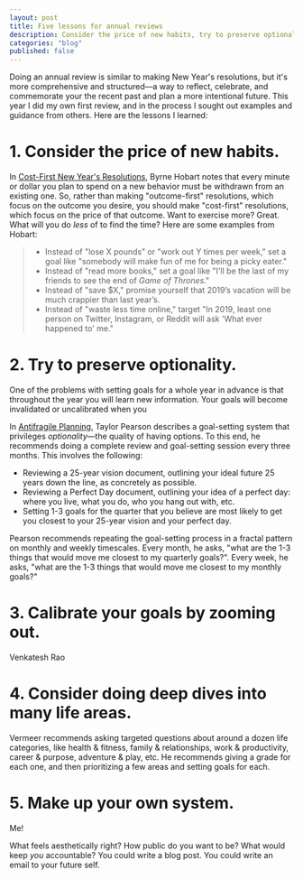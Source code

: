 ```yaml
---
layout: post
title: Five lessons for annual reviews
description: Consider the price of new habits, try to preserve optionality, calibrate your goals by zooming out, consider doing deep dives into many areas of your life, and make up your own system.
categories: "blog"
published: false
---
```


Doing an annual review is similar to making New Year's resolutions, but it's more comprehensive and structured—a way to reflect, celebrate, and commemorate your the recent past and plan a more intentional future. This year I did my own first review, and in the process I sought out examples and guidance from others. Here are the lessons I learned:

# 1. Consider the price of new habits.

In [Cost-First New Year's Resolutions](https://medium.com/@byrnehobart/cost-first-new-years-resolutions-6bb30393201d), Byrne Hobart notes that every minute or dollar you plan to spend on a new behavior must be withdrawn from an existing one. So, rather than making "outcome-first" resolutions, which focus on the outcome you desire, you should make "cost-first" resolutions, which focus on the price of that outcome. Want to exercise more? Great. What will you do _less_ of to find the time? Here are some examples from Hobart:

> - Instead of "lose X pounds" or "work out Y times per week," set a goal like "somebody will make fun of me for being a picky eater."
> - Instead of "read more books," set a goal like "I'll be the last of my friends to see the end of *Game of Thrones*."
> - Instead of "save $X," promise yourself that 2019’s vacation will be much crappier than last year’s.
> - Instead of "waste less time online," target "In 2019, least one person on Twitter, Instagram, or Reddit will ask 'What ever happened to' me."

# 2. Try to preserve optionality.

One of the problems with setting goals for a whole year in advance is that throughout the year you will learn new information. Your goals will become invalidated or uncalibrated when you

In [Antifragile Planning](https://taylorpearson.me/planning/), Taylor Pearson describes a goal-setting system that privileges _optionality_—the quality of having options. To this end, he recommends doing a complete review and goal-setting session every three months. This involves the following:

- Reviewing a 25-year vision document, outlining your ideal future 25 years down the line, as concretely as possible.
- Reviewing a Perfect Day document, outlining your idea of a perfect day: where you live, what you do, who you hang out with, etc.
- Setting 1-3 goals for the quarter that you believe are most likely to get you closest to your 25-year vision and your perfect day.

Pearson recommends repeating the goal-setting process in a fractal pattern on monthly and weekly timescales. Every month, he asks, "what are the 1-3 things that would move me closest to my quarterly goals?". Every week, he asks, "what are the 1-3 things that would move me closest to my monthly goals?"

# 3. Calibrate your goals by zooming out.

Venkatesh Rao

# 4. Consider doing deep dives into many life areas.

Vermeer recommends asking targeted questions about around a dozen life categories, like health & fitness, family & relationships, work & productivity, career & purpose, adventure & play, etc. He recommends giving a grade for each one, and then prioritizing a few areas and setting goals for each.

# 5. Make up your own system.

Me!

What feels aesthetically right? How public do you want to be? What would keep *you* accountable? You could write a blog post. You could write an email to your future self.